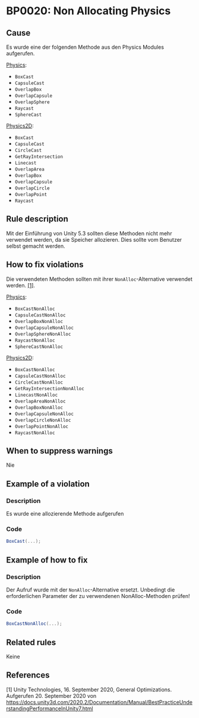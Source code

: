 # BP0020: Non Allocating Physics

## Cause

Es wurde eine der folgenden Methode aus den Physics Modules aufgerufen.

[Physics](https://docs.unity3d.com/2019.4/Documentation/ScriptReference/Physics.html):
  - `BoxCast`
  - `CapsuleCast`
  - `OverlapBox`
  - `OverlapCapsule`
  - `OverlapSphere`
  - `Raycast`
  - `SphereCast`

[Physics2D](https://docs.unity3d.com/ScriptReference/Physics2D.html):
  - `BoxCast`
  - `CapsuleCast`
  - `CircleCast`
  - `GetRayIntersection`
  - `Linecast`
  - `OverlapArea`
  - `OverlapBox`
  - `OverlapCapsule`
  - `OverlapCircle`
  - `OverlapPoint`
  - `Raycast`
  
## Rule description

Mit der Einführung von Unity 5.3 sollten diese Methoden nicht mehr verwendet werden, da sie Speicher allozieren.
Dies sollte vom Benutzer selbst gemacht werden.

## How to fix violations

Die verwendeten Methoden sollten mit ihrer `NonAlloc`-Alternative verwendet werden. [[1]](#1).

[Physics](https://docs.unity3d.com/2019.4/Documentation/ScriptReference/Physics.html):
  - `BoxCastNonAlloc`
  - `CapsuleCastNonAlloc`
  - `OverlapBoxNonAlloc`
  - `OverlapCapsuleNonAlloc`
  - `OverlapSphereNonAlloc`
  - `RaycastNonAlloc`
  - `SphereCastNonAlloc`

[Physics2D](https://docs.unity3d.com/ScriptReference/Physics2D.html):
  - `BoxCastNonAlloc`
  - `CapsuleCastNonAlloc`
  - `CircleCastNonAlloc`
  - `GetRayIntersectionNonAlloc`
  - `LinecastNonAlloc`
  - `OverlapAreaNonAlloc`
  - `OverlapBoxNonAlloc`
  - `OverlapCapsuleNonAlloc`
  - `OverlapCircleNonAlloc`
  - `OverlapPointNonAlloc`
  - `RaycastNonAlloc`

## When to suppress warnings

Nie

## Example of a violation

### Description

Es wurde eine allozierende Methode aufgerufen

### Code

```csharp
BoxCast(...);
```

## Example of how to fix

### Description

Der Aufruf wurde mit der `NonAlloc`-Alternative ersetzt. Unbedingt die erforderlichen Parameter der zu verwendenen NonAlloc-Methoden prüfen!

### Code

```csharp
BoxCastNonAlloc(...);
```

## Related rules

Keine

## References

<a id="1">[1]</a>
Unity Technologies, 16. September 2020, General Optimizations. <br /> 
Aufgerufen 20. September 2020 von https://docs.unity3d.com/2020.2/Documentation/Manual/BestPracticeUnderstandingPerformanceInUnity7.html